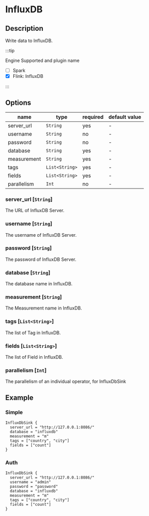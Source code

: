 # InfluxDB

## Description

Write data to InfluxDB.

:::tip

Engine Supported and plugin name

* [ ] Spark
* [x] Flink: InfluxDB

:::

## Options

| name        | type           | required | default value |
| ----------- | -------------- | -------- | ------------- |
| server_url  | `String`       | yes      | -             |
| username    | `String`       | no       | -             |
| password    | `String`       | no       | -             |
| database    | `String`       | yes      | -             |
| measurement | `String`       | yes      | -             |
| tags        | `List<String>` | yes      | -             |
| fields      | `List<String>` | yes      | -             |
| parallelism | `Int`          | no       | -             |

### server_url [`String`]

The URL of InfluxDB Server.

### username [`String`]

The username of InfluxDB Server.

### password [`String`]

The password of InfluxDB Server.

### database [`String`]

The database name in InfluxDB.

### measurement [`String`]

The Measurement name in InfluxDB.

### tags [`List<String>`]

The list of Tag in InfluxDB.

### fields [`List<String>`]

The list of Field in InfluxDB.

### parallelism [`Int`]

The parallelism of an individual operator, for InfluxDbSink


## Example

### Simple

```hocon
InfluxDbSink {
  server_url = "http://127.0.0.1:8086/"
  database = "influxdb"
  measurement = "m"
  tags = ["country", "city"]
  fields = ["count"]
}
```

### Auth

```hocon
InfluxDbSink {
  server_url = "http://127.0.0.1:8086/"
  username = "admin"
  password = "password"
  database = "influxdb"
  measurement = "m"
  tags = ["country", "city"]
  fields = ["count"]
}
```

